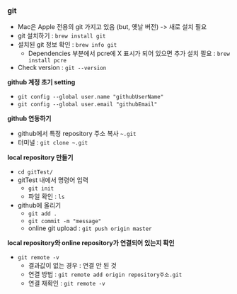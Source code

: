 ### git

- Mac은 Apple 전용의 git 가지고 있음 (but, 옛날 버전) -> 새로 설치 필요
- git 설치하기 : `brew install git`
- 설치된 git 정보 확인 : `brew info git`
  - Dependencies 부분에서 pcre에 X 표시가 되어 있으면 추가 설치 필요 : `brew install pcre`
- Check version : `git --version`

<b>github 계정 초기 setting</b>
- `git config --global user.name "githubUserName"`
- `git config --global user.email "githubEmail"`

<b>github 연동하기</b>
- github에서 특정 repository 주소 복사 `~.git`
- 터미널 : `git clone ~.git`

<b>local repository 만들기</b>
- `cd gitTest/`
- gitTest 내에서 명령어 입력
  - `git init`
  - 파일 확인 : `ls`
- github에 올리기
  - `git add .`
  - `git commit -m "message"`
  - online git upload : `git push origin master`

<b>local repository와 online repository가 연결되어 있는지 확인</b>
- `git remote -v`
  - 결과값이 없는 경우 : 연결 안 된 것
  - 연결 방법 : `git remote add origin repository주소.git`
  - 연결 재확인 : `git remote -v`
 
